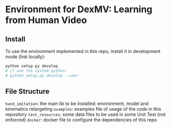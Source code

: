 # Environment for DexMV: Learning from Human Video

## Install

To use the environment implemented in this repo, install it in development mode (link locally):

```bash
python setup.py develop
# if use the system python: 
# python setup.py develop --user 
```

## File Structure

`hand_imitation`: the main lib to be installed: environment, model and kinematics retargeting
`examples`: examples file of usage of the code in this repository
`test_resources`: some data files to be used in some Unit Test (not enforced)
`docker`: docker file to configure the dependencies of this repo
